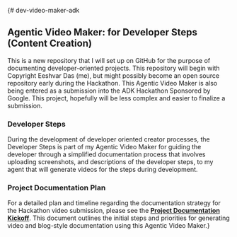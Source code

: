 {# dev-video-maker-adk

## Agentic Video Maker: for Developer Steps (Content Creation)

This is a new repository that I will set up on GitHub for the purpose of documenting developer-oriented projects. This repository will begin with Copyright Eeshvar Das (me), but might possibly become an open source repository early during the Hackathon. This Agentic Video Maker is also being entered as a submission into the ADK Hackathon Sponsored by Google. This project, hopefully will be less complex and easier to finalize a submission.

### Developer Steps

During the development of developer oriented creator processes, the Developer Steps is part of my Agentic Video Maker for guiding the developer through a simplified documentation process that involves uploading screenshots, and descriptions of the developer steps, to my agent that will generate videos for the steps during development.

### Project Documentation Plan

For a detailed plan and timeline regarding the documentation strategy for the Hackathon video submission, please see the **[Project Documentation Kickoff](./documentation-kickstart.md)**. This document outlines the initial steps and priorities for generating video and blog-style documentation using this Agentic Video Maker.}
